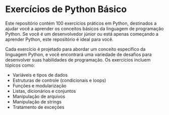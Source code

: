 # Exercícios de Python Básico

Este repositório contém 100 exercícios práticos em Python, destinados a ajudar você a aprender os conceitos básicos da linguagem de programação Python. Se você é um desenvolvedor júnior ou está apenas começando a aprender Python, este repositório é ideal para você.

Cada exercício é projetado para abordar um conceito específico da linguagem Python, e você encontrará uma variedade de desafios para desenvolver suas habilidades de programação. Os exercícios incluem tópicos como:

- Variáveis e tipos de dados
- Estruturas de controle (condicionais e loops)
- Funções e modularização
- Listas, dicionários e conjuntos
- Manipulação de arquivos
- Manipulação de strings
- Tratamento de exceções
